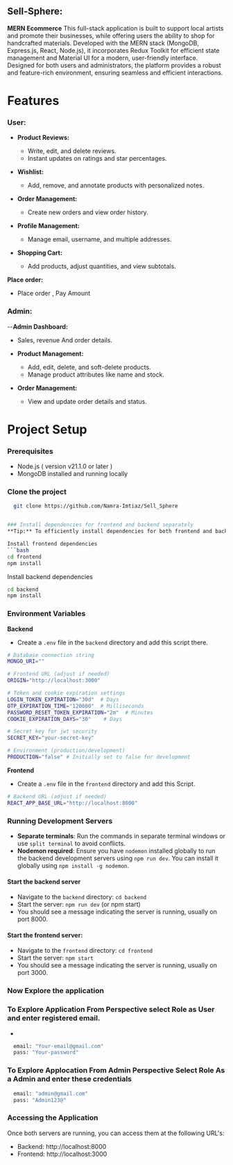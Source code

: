 ## Sell-Sphere: 

**MERN Ecommerce** This full-stack application is built to support local artists and promote their businesses, while offering users the ability to shop for handcrafted materials. Developed with the MERN stack (MongoDB, Express.js, React, Node.js), it incorporates Redux Toolkit for efficient state management and Material UI for a modern, user-friendly interface. Designed for both users and administrators, the platform provides a robust and feature-rich environment, ensuring seamless and efficient interactions.


# **Features**

### **User:**
- **Product Reviews:**
  - Write, edit, and delete reviews.
  - Instant updates on ratings and star percentages.
  
- **Wishlist:**
  - Add, remove, and annotate products with personalized notes.
  
- **Order Management:**
  - Create new orders and view order history.
  
- **Profile Management:**
  - Manage email, username, and multiple addresses.
  
- **Shopping Cart:**
  - Add products, adjust quantities, and view subtotals.

 **Place order:**
  - Place order , Pay Amount 

### **Admin:**

--**Admin Dashboard:**
  - Sales, revenue And order details.

- **Product Management:**
  - Add, edit, delete, and soft-delete products.
  - Manage product attributes like name and stock.
  
- **Order Management:**
  - View and update order details and status.



# **Project Setup**

### Prerequisites
- Node.js ( version v21.1.0 or later )
- MongoDB installed and running locally

### Clone the project

```bash
  git clone https://github.com/Namra-Imtiaz/Sell_Sphere


### Install dependencies for frontend and backend separately
**Tip:** To efficiently install dependencies for both frontend and backend simultaneously, use split terminals.

Install frontend dependencies
```bash
cd frontend
npm install
```

Install backend dependencies

```bash
cd backend
npm install
```


### Environment Variables
**Backend**
- Create a `.env` file in the `backend` directory and add this script there.

```bash
# Database connection string
MONGO_URI=""

# Frontend URL (adjust if needed)
ORIGIN="http://localhost:3000"

# Token and cookie expiration settings
LOGIN_TOKEN_EXPIRATION="30d"  # Days
OTP_EXPIRATION_TIME="120000"  # Milliseconds
PASSWORD_RESET_TOKEN_EXPIRATION="2m"  # Minutes
COOKIE_EXPIRATION_DAYS="30"    # Days

# Secret key for jwt security
SECRET_KEY="your-secret-key"

# Environment (production/development)
PRODUCTION="false" # Initially set to false for development
```

**Frontend**
- Create a `.env` file in the `frontend` directory and add this Script.
```bash
# Backend URL (adjust if needed)
REACT_APP_BASE_URL="http://localhost:8000" 
```

### Running Development Servers

- **Separate terminals**: Run the commands in separate terminal windows or use `split terminal` to avoid conflicts.
- **Nodemon required**: Ensure you have `nodemon` installed globally to run the backend development servers using `npm run dev`. You can install it globally using `npm install -g nodemon`.

#### Start the backend server
- Navigate to the `backend` directory: `cd backend`
- Start the server: `npm run dev` (or npm start)
- You should see a message indicating the server is running, usually on port 8000.
     
#### Start the frontend server:
- Navigate to the `frontend` directory: `cd frontend`
- Start the server: `npm start`
- You should see a message indicating the server is running, usually on port 3000.

### Now Explore the application 

### To Explore Application From Perspective select Role as User and enter registered email.
- 
```bash
  email: "Your-email@gmail.com"
  pass: "Your-password"
```

### To Explore Applocation From Admin Perspective Select Role As a Admin and enter these credentials

```bash
  email: "admin@gmail.com"
  pass: "Admin123@"
```


### Accessing the Application
Once both servers are running, you can access them at the following URL's:
- Backend: http://localhost:8000
- Frontend: http://localhost:3000
